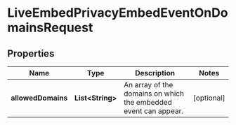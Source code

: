 

# LiveEmbedPrivacyEmbedEventOnDomainsRequest


## Properties

| Name | Type | Description | Notes |
|------------ | ------------- | ------------- | -------------|
|**allowedDomains** | **List&lt;String&gt;** | An array of the domains on which the embedded event can appear. |  [optional] |



